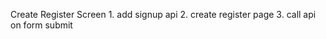 Create Register Screen
    1. add signup api
    2. create register page
    3. call api on form submit